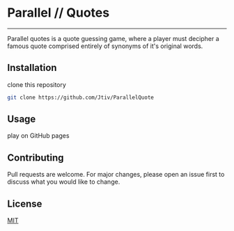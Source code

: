 # Parallel // Quotes
----

Parallel quotes is a quote guessing game, where a player must decipher a famous quote comprised entirely of synonyms of it's original words. 

## Installation

clone this repository

```bash
git clone https://github.com/Jtiv/ParallelQuote
```

## Usage

play on GitHub pages

## Contributing

Pull requests are welcome. For major changes, please open an issue first to discuss what you would like to change.

## License
[MIT](https://choosealicense.com/licenses/mit/)
